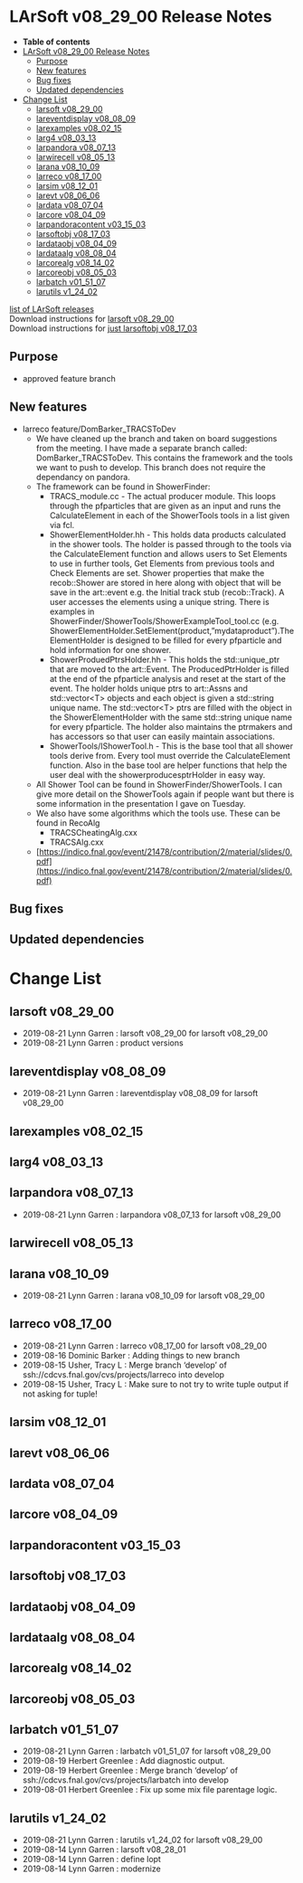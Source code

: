 LArSoft v08\_29\_00 Release Notes
======================================================================

-   **Table of contents**
-   [LArSoft v08\_29\_00 Release Notes](#LArSoft-v08_29_00-Release-Notes)
    -   [Purpose](#Purpose)
    -   [New features](#New-features)
    -   [Bug fixes](#Bug-fixes)
    -   [Updated dependencies](#Updated-dependencies)
-   [Change List](#Change-List)
    -   [larsoft v08\_29\_00](#larsoft-v08_29_00)
    -   [lareventdisplay v08\_08\_09](#lareventdisplay-v08_08_09)
    -   [larexamples v08\_02\_15](#larexamples-v08_02_15)
    -   [larg4 v08\_03\_13](#larg4-v08_03_13)
    -   [larpandora v08\_07\_13](#larpandora-v08_07_13)
    -   [larwirecell v08\_05\_13](#larwirecell-v08_05_13)
    -   [larana v08\_10\_09](#larana-v08_10_09)
    -   [larreco v08\_17\_00](#larreco-v08_17_00)
    -   [larsim v08\_12\_01](#larsim-v08_12_01)
    -   [larevt v08\_06\_06](#larevt-v08_06_06)
    -   [lardata v08\_07\_04](#lardata-v08_07_04)
    -   [larcore v08\_04\_09](#larcore-v08_04_09)
    -   [larpandoracontent v03\_15\_03](#larpandoracontent-v03_15_03)
    -   [larsoftobj v08\_17\_03](#larsoftobj-v08_17_03)
    -   [lardataobj v08\_04\_09](#lardataobj-v08_04_09)
    -   [lardataalg v08\_08\_04](#lardataalg-v08_08_04)
    -   [larcorealg v08\_14\_02](#larcorealg-v08_14_02)
    -   [larcoreobj v08\_05\_03](#larcoreobj-v08_05_03)
    -   [larbatch v01\_51\_07](#larbatch-v01_51_07)
    -   [larutils v1\_24\_02](#larutils-v1_24_02)

[list of LArSoft releases](LArSoft_release_list)\
Download instructions for [larsoft v08\_29\_00](http://scisoft.fnal.gov/scisoft/bundles/larsoft/v08_29_00/larsoft-v08_29_00.html)\
Download instructions for [just larsoftobj v08\_17\_03](http://scisoft.fnal.gov/scisoft/bundles/larsoftobj/v08_17_03/larsoftobj-v08_17_03.html)

Purpose
--------------------

-   approved feature branch

New features
------------------------------

-   larreco feature/DomBarker\_TRACSToDev
    -   We have cleaned up the branch and taken on board suggestions from the meeting. I have made a separate branch called: DomBarker\_TRACSToDev. This contains the framework and the tools we want to push to develop. This branch does not require the dependancy on pandora.
    -   The framework can be found in ShowerFinder:
        -   TRACS\_module.cc - The actual producer module. This loops through the pfparticles that are given as an input and runs the CalculateElement in each of the ShowerTools tools in a list given via fcl.
        -   ShowerElementHolder.hh - This holds data products calculated in the shower tools. The holder is passed through to the tools via the CalculateElement function and allows users to Set Elements to use in further tools, Get Elements from previous tools and Check Elements are set. Shower properties that make the recob::Shower are stored in here along with object that will be save in the art::event e.g. the Initial track stub (recob::Track). A user accesses the elements using a unique string. There is examples in ShowerFinder/ShowerTools/ShowerExampleTool\_tool.cc (e.g. ShowerElementHolder.SetElement(product,”mydataproduct”).The ElementHolder is designed to be filled for every pfparticle and hold information for one shower.
        -   ShowerProduedPtrsHolder.hh - This holds the std::unique\_ptr that are moved to the art::Event. The ProducedPtrHolder is filled at the end of the pfparticle analysis and reset at the start of the event. The holder holds unique ptrs to art::Assns and std::vector\<T\> objects and each object is given a std::string unique name. The std::vector\<T\> ptrs are filled with the object in the ShowerElementHolder with the same std::string unique name for every pfparticle. The holder also maintains the ptrmakers and has accessors so that user can easily maintain associations.
        -   ShowerTools/IShowerTool.h - This is the base tool that all shower tools derive from. Every tool must override the CalculateElement function. Also in the base tool are helper functions that help the user deal with the showerproducesptrHolder in easy way.
    -   All Shower Tool can be found in ShowerFinder/ShowerTools. I can give more detail on the ShowerTools again if people want but there is some information in the presentation I gave on Tuesday.
    -   We also have some algorithms which the tools use. These can be found in RecoAlg
        -   TRACSCheatingAlg.cxx
        -   TRACSAlg.cxx
    -   [https://indico.fnal.gov/event/21478/contribution/2/material/slides/0.pdf](https://indico.fnal.gov/event/21478/contribution/2/material/slides/0.pdf)

Bug fixes
------------------------

Updated dependencies
----------------------------------------------

Change List
============================

larsoft v08\_29\_00
------------------------------------------

-   2019-08-21 Lynn Garren : larsoft v08\_29\_00 for larsoft v08\_29\_00
-   2019-08-21 Lynn Garren : product versions

lareventdisplay v08\_08\_09
----------------------------------------------------------

-   2019-08-21 Lynn Garren : lareventdisplay v08\_08\_09 for larsoft v08\_29\_00

larexamples v08\_02\_15
--------------------------------------------------

larg4 v08\_03\_13
--------------------------------------

larpandora v08\_07\_13
------------------------------------------------

-   2019-08-21 Lynn Garren : larpandora v08\_07\_13 for larsoft v08\_29\_00

larwirecell v08\_05\_13
--------------------------------------------------

larana v08\_10\_09
----------------------------------------

-   2019-08-21 Lynn Garren : larana v08\_10\_09 for larsoft v08\_29\_00

larreco v08\_17\_00
------------------------------------------

-   2019-08-21 Lynn Garren : larreco v08\_17\_00 for larsoft v08\_29\_00
-   2019-08-16 Dominic Barker : Adding things to new branch
-   2019-08-15 Usher, Tracy L : Merge branch ‘develop’ of ssh://cdcvs.fnal.gov/cvs/projects/larreco into develop
-   2019-08-15 Usher, Tracy L : Make sure to not try to write tuple output if not asking for tuple!

larsim v08\_12\_01
----------------------------------------

larevt v08\_06\_06
----------------------------------------

lardata v08\_07\_04
------------------------------------------

larcore v08\_04\_09
------------------------------------------

larpandoracontent v03\_15\_03
--------------------------------------------------------------

larsoftobj v08\_17\_03
------------------------------------------------

lardataobj v08\_04\_09
------------------------------------------------

lardataalg v08\_08\_04
------------------------------------------------

larcorealg v08\_14\_02
------------------------------------------------

larcoreobj v08\_05\_03
------------------------------------------------

larbatch v01\_51\_07
--------------------------------------------

-   2019-08-21 Lynn Garren : larbatch v01\_51\_07 for larsoft v08\_29\_00
-   2019-08-19 Herbert Greenlee : Add diagnostic output.
-   2019-08-19 Herbert Greenlee : Merge branch ‘develop’ of ssh://cdcvs.fnal.gov/cvs/projects/larbatch into develop
-   2019-08-01 Herbert Greenlee : Fix up some mix file parentage logic.

larutils v1\_24\_02
------------------------------------------

-   2019-08-21 Lynn Garren : larutils v1\_24\_02 for larsoft v08\_29\_00
-   2019-08-14 Lynn Garren : larsoft v08\_28\_01
-   2019-08-14 Lynn Garren : define lopt
-   2019-08-14 Lynn Garren : modernize
